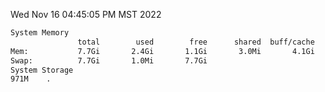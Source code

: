 Wed Nov 16 04:45:05 PM MST 2022
```bash
System Memory
               total        used        free      shared  buff/cache   available
Mem:           7.7Gi       2.4Gi       1.1Gi       3.0Mi       4.1Gi       4.8Gi
Swap:          7.7Gi       1.0Mi       7.7Gi
System Storage
971M	.
```
```bash
